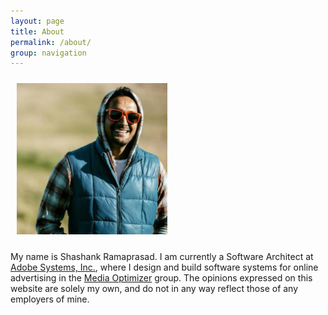 ```yaml
---
layout: page
title: About
permalink: /about/
group: navigation
---
```


<a href="/assets/images/shashank-ramaprasad.jpg">
<img
    style="padding: 10px;"
    width="241" height="242"
    src="/assets/images/shashank-ramaprasad.jpg"
    title="Picture of Shashank Ramaprasad [click/touch to zoom]"
    alt="Picture of Shashank Ramaprasad [click/touch to zoom]" />
</a>

My name is Shashank Ramaprasad.
I am currently a Software Architect at
[Adobe Systems, Inc.](http://www.adobe.com/),
where I design and build software systems for online advertising in the
[Media Optimizer](https://www.adobe.com/marketing-cloud/online-advertising-management.html)
group.
The opinions expressed on this website
are solely my own, and do not in any way
reflect those of any employers of mine.